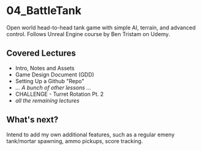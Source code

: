 # 04_BattleTank
Open world head-to-head tank game with simple AI, terrain, and advanced control.
Follows Unreal Engine course by Ben Tristam on Udemy.

## Covered Lectures
* Intro, Notes and Assets
* Game Design Document (GDD)
* Setting Up a Github "Repo"
* *... A bunch of other lessons ...*
* CHALLENGE - Turret Rotation Pt. 2
* *all the remaining lectures*

## What's next?
Intend to add my own additional features, such as a regular emeny tank/mortar spawning, ammo pickups, score tracking.

